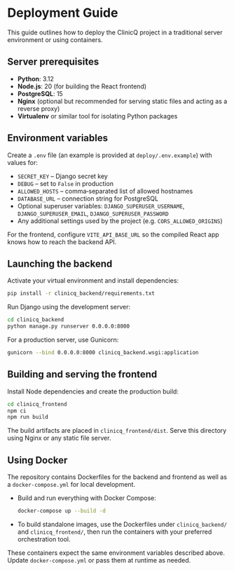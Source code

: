 # Deployment Guide

This guide outlines how to deploy the ClinicQ project in a traditional server environment or using containers.

## Server prerequisites

* **Python**: 3.12
* **Node.js**: 20 (for building the React frontend)
* **PostgreSQL**: 15
* **Nginx** (optional but recommended for serving static files and acting as a reverse proxy)
* **Virtualenv** or similar tool for isolating Python packages

## Environment variables

Create a `.env` file (an example is provided at `deploy/.env.example`) with values for:

* `SECRET_KEY` – Django secret key
* `DEBUG` – set to `False` in production
* `ALLOWED_HOSTS` – comma‑separated list of allowed hostnames
* `DATABASE_URL` – connection string for PostgreSQL
* Optional superuser variables: `DJANGO_SUPERUSER_USERNAME`, `DJANGO_SUPERUSER_EMAIL`, `DJANGO_SUPERUSER_PASSWORD`
* Any additional settings used by the project (e.g. `CORS_ALLOWED_ORIGINS`)

For the frontend, configure `VITE_API_BASE_URL` so the compiled React app knows how to reach the backend API.

## Launching the backend

Activate your virtual environment and install dependencies:

```bash
pip install -r clinicq_backend/requirements.txt
```

Run Django using the development server:

```bash
cd clinicq_backend
python manage.py runserver 0.0.0.0:8000
```

For a production server, use Gunicorn:

```bash
gunicorn --bind 0.0.0.0:8000 clinicq_backend.wsgi:application
```

## Building and serving the frontend

Install Node dependencies and create the production build:

```bash
cd clinicq_frontend
npm ci
npm run build
```

The build artifacts are placed in `clinicq_frontend/dist`. Serve this directory using Nginx or any static file server.

## Using Docker

The repository contains Dockerfiles for the backend and frontend as well as a `docker-compose.yml` for local development.

* Build and run everything with Docker Compose:
  ```bash
  docker-compose up --build -d
  ```
* To build standalone images, use the Dockerfiles under `clinicq_backend/` and `clinicq_frontend/`, then run the containers with your preferred orchestration tool.

These containers expect the same environment variables described above. Update `docker-compose.yml` or pass them at runtime as needed.

